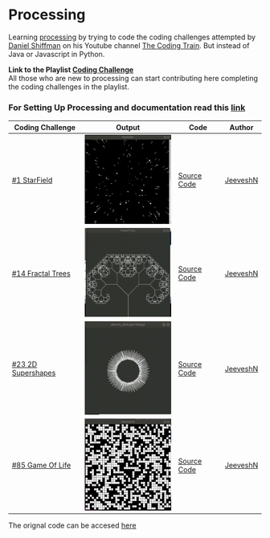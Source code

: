 # Processing
Learning [processing](https://processing.org/) by trying to code the coding challenges attempted by [Daniel Shiffman](https://github.com/shiffman) on his Youtube channel [The Coding Train](https://www.youtube.com/channel/UCvjgXvBlbQiydffZU7m1_aw). But instead of Java or Javascript in Python. 
  
**Link to the Playlist [Coding Challenge](https://www.youtube.com/playlist?list=PLRqwX-V7Uu6ZiZxtDDRCi6uhfTH4FilpH)**    
All those who are new to processing can start contributing here completing the coding challenges in the playlist.  
  
### For Setting Up Processing and documentation read this [link](https://processing.org/) 

Coding Challenge | Output | Code | Author
-----------------|--------|------ | ------
[#1 StarField](https://youtu.be/17WoOqgXsRM) | <img src="/extras/StarField.gif" width="200"> | [Source Code](./StarField.pyde) | [JeeveshN](https://github.com/JeeveshN)
[#14 Fractal Trees](https://youtu.be/0jjeOYMjmDU) | <img src="/extras/FractalTrees1.gif" width="200"> | [Source Code](./FractalTrees.pyde) | [JeeveshN](https://github.com/JeeveshN)
[#23 2D Supershapes](https://youtu.be/ksRoh-10lak) | <img src="/extras/2DSuperShapes.gif" width="200"> | [Source Code](./sketch_2DSuperShape.pyde) | [JeeveshN](https://github.com/JeeveshN)
[#85 Game Of Life](https://youtu.be/FWSR_7kZuYg) | <img src="/extras/GameOfLife.gif" width="200"> | [Source Code](./GameOfLife.pyde) | [JeeveshN](https://github.com/JeeveshN)

The orignal code can be accesed [here](https://github.com/CodingTrain/website/tree/master/CodingChallenges)
